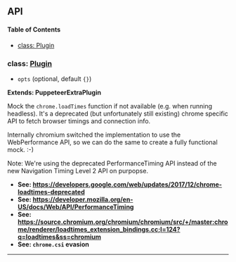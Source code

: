 ## API

<!-- Generated by documentation.js. Update this documentation by updating the source code. -->

#### Table of Contents

- [class: Plugin](#class-plugin)

### class: [Plugin](https://github.com/berstend/puppeteer-extra/blob/0f58277d6f874c9508735245fc961c5ee878fd64/packages/puppeteer-extra-plugin-stealth/evasions/chrome.loadTimes/index.js#L22-L163)

- `opts` (optional, default `{}`)

**Extends: PuppeteerExtraPlugin**

Mock the `chrome.loadTimes` function if not available (e.g. when running headless).
It's a deprecated (but unfortunately still existing) chrome specific API to fetch browser timings and connection info.

Internally chromium switched the implementation to use the WebPerformance API,
so we can do the same to create a fully functional mock. :-)

Note: We're using the deprecated PerformanceTiming API instead of the new Navigation Timing Level 2 API on purpopse.

- **See: <https://developers.google.com/web/updates/2017/12/chrome-loadtimes-deprecated>**
- **See: <https://developer.mozilla.org/en-US/docs/Web/API/PerformanceTiming>**
- **See: <https://source.chromium.org/chromium/chromium/src/+/master:chrome/renderer/loadtimes_extension_bindings.cc;l=124?q=loadtimes&ss=chromium>**
- **See: `chrome.csi` evasion**

---
